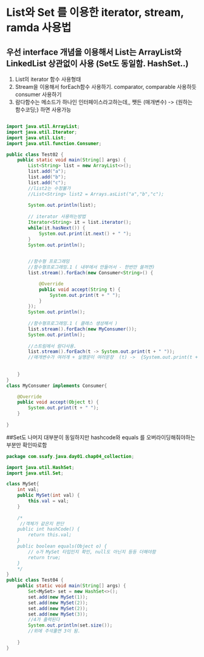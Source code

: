 # List와 Set 를 이용한 iterator, stream, ramda 사용법 
## 우선 interface 개념을 이용해서 List는 ArrayList와 LinkedList 상관없이 사용 (Set도 동일함. HashSet..)

1. List의 iterator 함수 사용형태
2. Stream을 이용해서 forEach함수 사용하기.
comparator, comparable 사용하듯 consumer 사용하기
3. 람다함수는 메소드가 하나인 인터페이스라고하는데,,
쨋든 (매개변수) -> {원하는 함수코딩;} 하면 사용가능

``` java

import java.util.ArrayList;
import java.util.Iterator;
import java.util.List;
import java.util.function.Consumer;

public class Test02 {
	public static void main(String[] args) {
		List<String> list = new ArrayList<>();
		list.add("a");
		list.add("b");
		list.add("c");
		//list2는 수정불가
		//List<String> list2 = Arrays.asList("a","b","c");
		
		System.out.println(list);
		
		// iterator 사용하는방법
		Iterator<String> it = list.iterator();
		while(it.hasNext()) {
			System.out.print(it.next() + " ");
		}
		System.out.println();

		
		//함수형 프로그래밍
		//함수형프로그래밍.1 ( 내부에서 만들어서 - 한번만 쓸꺼면)
		list.stream().forEach(new Consumer<String>() {

			@Override
			public void accept(String t) {
				System.out.print(t + " ");
			}
		});	
		System.out.println();
		
		//함수형프로그래밍.1 ( 클래스 생성해서 )	
		list.stream().forEach(new MyConsumer());
		System.out.println();
		
		//스트림에서 람다사용.
		list.stream().forEach(t -> System.out.print(t + " "));
		//매개변수가 여러개 + 실행문이 여러문장  (t) ->  {System.out.print(t + " ");}
		
		
	}
}
class MyConsumer implements Consumer{

	@Override
	public void accept(Object t) {
		System.out.print(t + " ");
	}
	
}
```
##Set도 나머지 대부분이 동일하지만  hashcode와 equals 를 오버라이딩해줘야하는부분만 확인따로함
``` java
package com.ssafy.java.day01.chap04_collection;

import java.util.HashSet;
import java.util.Set;

class MySet{
	int val;
	public MySet(int val) {
		this.val = val;
	}
	
	/*
	 //객체가 같은지 판단
	public int hashCode() {
		return this.val;
	}
	public boolean equals(Object o) {
		// o가 MySet 타입인지 확인, null도 아닌지 등등 더해야함
		return true;
	}
	*/
}
public class Test04 {
	public static void main(String[] args) {
		Set<MySet> set = new HashSet<>();
		set.add(new MySet(1));
		set.add(new MySet(2));
		set.add(new MySet(2));
		set.add(new MySet(3));
		//4가 출력된다
		System.out.println(set.size());
		//위에 주석풀면 3이 됨.
		
	}
}
```
